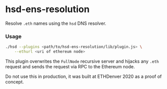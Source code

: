 # hsd-ens-resolution

Resolve `.eth` names using the `hsd` DNS resolver.

### Usage

```bash
./hsd --plugins <path/to/hsd-ens-resolution/lib/plugin.js> \
    --ethurl <uri of ethereum node>
```

This plugin overwrites the `FullNode` recursive server
and hijacks any `.eth` request and sends the request via
RPC to the Ethereum node.

Do not use this in production, it was built at ETHDenver 2020
as a proof of concept.

